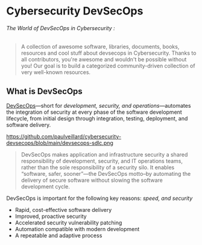# Cybersecurity DevSecOps
###### The World of DevSecOps in Cybersecurity :
> A collection of awesome software, libraries, documents, books, resources and cool stuff about devsecops in Cybersecurity.
> Thanks to all contributors, you're awesome and wouldn't be possible without you! Our goal is to build a categorized community-driven collection of very well-known resources.

## What is DevSecOps
[DevSecOps](https://www.ibm.com/cloud/learn/devsecops)—short for *development, security, and operations*—automates the integration of security at every phase of the software development lifecycle, from initial design through integration, testing, deployment, and software delivery.

https://github.com/paulveillard/cybersecurity-devsecops/blob/main/devsecops-sdlc.png

>DevSecOps makes application and infrastructure security a shared responsibility of development, security, and IT operations teams, rather than the sole responsibility of a security silo. It enables “software, safer, sooner”—the DevSecOps motto–by automating the delivery of secure software without slowing the software development cycle.

DevSecOps is important for the following key reasons: *speed, and security*
* Rapid, cost-effective software delivery
* Improved, proactive security
* Accelerated security vulnerability patching
* Automation compatible with modern development
* A repeatable and adaptive process
